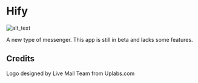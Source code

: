 # Hify

![alt_text](https://github.com/lvamsavarthan/Hify/blob/master/preview.png) 

A new type of messenger. This app is still in beta and lacks some features.

## Credits

Logo designed by Live Mail Team from Uplabs.com

